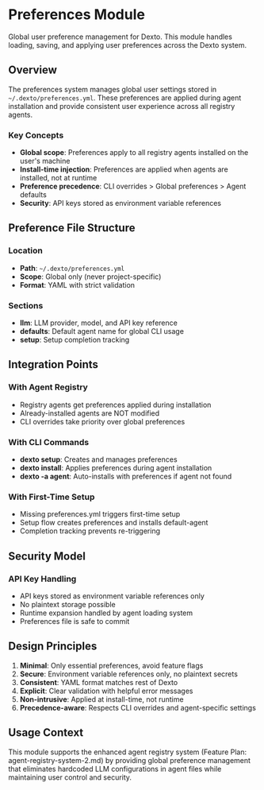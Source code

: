 # Preferences Module

Global user preference management for Dexto. This module handles loading, saving, and applying user preferences across the Dexto system.

## Overview

The preferences system manages global user settings stored in `~/.dexto/preferences.yml`. These preferences are applied during agent installation and provide consistent user experience across all registry agents.

### Key Concepts

- **Global scope**: Preferences apply to all registry agents installed on the user's machine
- **Install-time injection**: Preferences are applied when agents are installed, not at runtime
- **Preference precedence**: CLI overrides > Global preferences > Agent defaults
- **Security**: API keys stored as environment variable references

## Preference File Structure

### Location
- **Path**: `~/.dexto/preferences.yml`
- **Scope**: Global only (never project-specific)
- **Format**: YAML with strict validation

### Sections
- **llm**: LLM provider, model, and API key reference
- **defaults**: Default agent name for global CLI usage
- **setup**: Setup completion tracking

## Integration Points

### With Agent Registry
- Registry agents get preferences applied during installation
- Already-installed agents are NOT modified
- CLI overrides take priority over global preferences

### With CLI Commands
- **dexto setup**: Creates and manages preferences
- **dexto install**: Applies preferences during agent installation
- **dexto -a agent**: Auto-installs with preferences if agent not found

### With First-Time Setup
- Missing preferences.yml triggers first-time setup
- Setup flow creates preferences and installs default-agent
- Completion tracking prevents re-triggering

## Security Model

### API Key Handling
- API keys stored as environment variable references only
- No plaintext storage possible
- Runtime expansion handled by agent loading system
- Preferences file is safe to commit

## Design Principles

1. **Minimal**: Only essential preferences, avoid feature flags
2. **Secure**: Environment variable references only, no plaintext secrets
3. **Consistent**: YAML format matches rest of Dexto
4. **Explicit**: Clear validation with helpful error messages
5. **Non-intrusive**: Applied at install-time, not runtime
6. **Precedence-aware**: Respects CLI overrides and agent-specific settings

## Usage Context

This module supports the enhanced agent registry system (Feature Plan: agent-registry-system-2.md) by providing global preference management that eliminates hardcoded LLM configurations in agent files while maintaining user control and security.